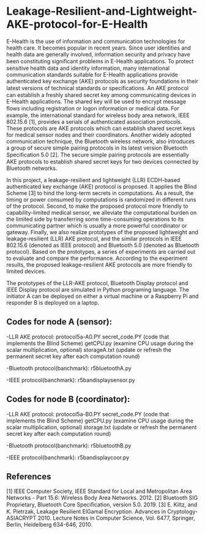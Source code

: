 # Leakage-Resilient-and-Lightweight-AKE-protocol-for-E-Health
E-Health is the use of information and communication technologies for health care. It becomes popular in recent years. Since user identities and health data are generally involved, information security and privacy have been constituting signiﬁcant problems in E-Health applications. To protect sensitive health data and identity information, many international communication standards suitable for E-Health applications provide authenticated key exchange (AKE) protocols as security foundations in their latest versions of technical standards or speciﬁcations. An AKE protocol can establish a freshly shared secret key among communicating devices in E-Health applications. The shared key will be used to encrypt message ﬂows including registration or logon information or medical data. For example, the international standard for wireless body area network, IEEE 802.15.6 [1], provides a serials of authenticated association protocols. These protocols are AKE protocols which can establish shared secret keys for medical sensor nodes and their coordinators. Another widely adopted communication technique, the Bluetooth wireless network, also introduces a group of secure simple pairing protocols in its latest version Bluetooth Speciﬁcation 5.0 [2]. The secure simple pairing protocols are essentially AKE protocols to establish shared secret keys for two devices connected by Bluetooth networks. 

In this project, a leakage-resilient and lightweight (LLR) ECDH-based authenticated key exchange (AKE) protocol is proposed. It applies the Blind Scheme [3] to hind the long-term secrets in computations. As a result, the timing or power consumed by computations is randomized in different runs of the protocol. Second, to make the proposed protocol more friendly to capability-limited medical sensor, we alleviate the computational burden on the limited side by transferring some time-consuming operations to its communicating partner which is usually a more powerful coordinator or gateway. Finally, we also realize prototypes of the proposed lightweight and leakage-resilient (LLR) AKE protocol, and the similar protocols in IEEE 802.15.6 (denoted as IEEE protocol) and Bluetooth 5.0 (denoted as Bluetooth protocol). Based on the prototypes, a series of experiments are carried out to evaluate and compare the performance. According to the experiment results, the proposed leakage-resilient AKE protocols are more friendly to limited devices.

The prototypes of the LLR-AKE protocol, Bluetooth Display protocol and IEEE Display protocol are simulated in Python programing language. The initiator A can be deployed on either a virtual machine or a Raspberry Pi and responder B is deployed on a laptop.

Codes for node A (sensor):
----------------------------------------------------------------------------------------
-LLR AKE protocol: 
 protocol5a-A0.PY
 secret_code.PY (code that implements the Blind Scheme)
 getCPU.py (examine CPU usage during the scalar multiplication, optional)
 storageA.txt (update or refresh the permanent secret key after each computation round)

-Bluetooth protocol(banchmark):
  r5bluetoothA.py

-IEEE protocol(banchmark):
  r5bandisplaysensor.py
 
 Codes for node B (coordinator):
 ----------------------------------------------------------------------------------------
 -LLR AKE protocol: 
  protocol5a-B0.PY
  secret_code.PY (code that implements the Blind Scheme)
  getCPU.py (examine CPU usage during the scalar multiplication, optional)
  storage.txt (update or refresh the permanent secret key after each computation round)
  
-Bluetooth protocol(banchmark):
  r5bluetoothB.py

-IEEE protocol(banchmark):
  r5bandisplaycoor.py
  
References
------------------------------------------------------------------------------------------
[1] IEEE Computer Society, IEEE Standard for Local and Metropolitan Area Networks - Part 15.6: Wireless Body Area Networks. 2012. 
[2] Bluetooth SIG Proprietary, Bluetooth Core Speciﬁcation, version 5.0. 2019. 
[3] E. Kiltz, and K. Pietrzak, Leakage Resilient ElGamal Encryption. Advances in Cryptology-ASIACRYPT 2010. Lecture Notes in Computer Science, Vol. 6477, Springer, Berlin, Heidelberg 634-646, 2010. 
